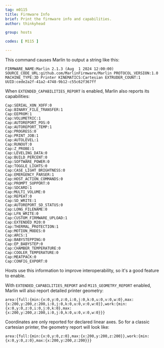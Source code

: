 ```yaml
---
tag: m0115
title: Firmware Info
brief: Print the firmware info and capabilities.
author: thinkyhead

group: hosts

codes: [ M115 ]

---
```


This command causes Marlin to output a string like this:

```
FIRMWARE_NAME:Marlin 2.1.3 (Aug  1 2024 12:00:00) SOURCE_CODE_URL:github.com/MarlinFirmware/Marlin PROTOCOL_VERSION:1.0 MACHINE_TYPE:3D Printer KINEMATICS:Cartesian EXTRUDER_COUNT:1 UUID:cede2a2f-41a2-4748-9b12-c55c62f367ff
```

When `EXTENDED_CAPABILITIES_REPORT` is enabled, Marlin also reports its capabilities:

```
Cap:SERIAL_XON_XOFF:0
Cap:BINARY_FILE_TRANSFER:1
Cap:EEPROM:1
Cap:VOLUMETRIC:1
Cap:AUTOREPORT_POS:0
Cap:AUTOREPORT_TEMP:1
Cap:PROGRESS:0
Cap:PRINT_JOB:1
Cap:AUTOLEVEL:1
Cap:RUNOUT:0
Cap:Z_PROBE:1
Cap:LEVELING_DATA:0
Cap:BUILD_PERCENT:0
Cap:SOFTWARE_POWER:0
Cap:TOGGLE_LIGHTS:0
Cap:CASE_LIGHT_BRIGHTNESS:0
Cap:EMERGENCY_PARSER:1
Cap:HOST_ACTION_COMMANDS:0
Cap:PROMPT_SUPPORT:0
Cap:SDCARD:1
Cap:MULTI_VOLUME:0
Cap:REPEAT:0
Cap:SD_WRITE:1
Cap:AUTOREPORT_SD_STATUS:0
Cap:LONG_FILENAME:0
Cap:LFN_WRITE:0
Cap:CUSTOM_FIRMWARE_UPLOAD:1
Cap:EXTENDED_M20:0
Cap:THERMAL_PROTECTION:1
Cap:MOTION_MODES:0
Cap:ARCS:1
Cap:BABYSTEPPING:0
Cap:EP_BABYSTEP:0
Cap:CHAMBER_TEMPERATURE:0
Cap:COOLER_TEMPERATURE:0
Cap:MEATPACK:0
Cap:CONFIG_EXPORT:0
```

Hosts use this information to improve interoperability, so it's a good feature to enable.

With `EXTENDED_CAPABILITIES_REPORT` and `M115_GEOMETRY_REPORT` enabled, Marlin will also report detailed printer geometry:

```
area:{full:{min:{x:0,y:0,z:0,i:0,j:0,k:0,u:0,v:0,w:0},max:{x:200,y:200,z:200,i:0,j:0,k:0,u:0,v:0,w:0}},work:{min:{x:0,y:0,z:0,i:0,j:0,k:0},max:{x:200,y:200,z:200,i:0,j:0,k:0,u:0,v:0,w:0}}}
```

Coordinates are only reported for declared linear axes. So for a classic cartesian printer, the geometry report will look like:

```
area:{full:{min:{x:0,y:0,z:0},max:{x:200,y:200,z:200}},work:{min:{x:0,y:0,z:0},max:{x:200,y:200,z:200}}}
```
